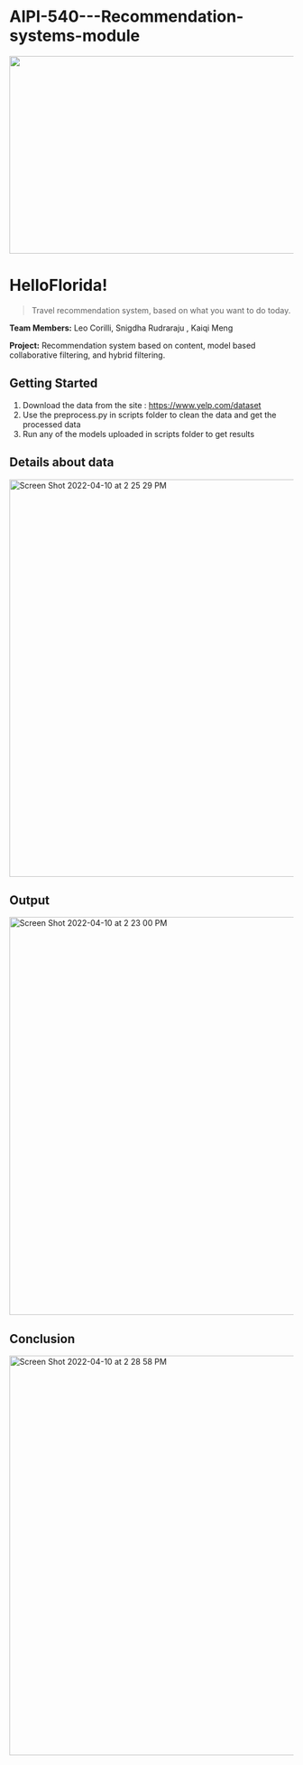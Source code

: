 # AIPI-540---Recommendation-systems-module


<img src="https://uconn-today-universityofconn.netdna-ssl.com/wp-content/uploads/2018/09/GettyImages-660559557-fastfoodkids-1024x683.jpg" width="600" height="350">

# HelloFlorida! <br/>
>Travel recommendation system, based on what you want to do today.


**Team Members:** Leo Corilli, Snigdha Rudraraju , Kaiqi Meng

**Project:** Recommendation system based on content, model based collaborative filtering, and hybrid filtering.

## Getting Started

1. Download the data from the site : https://www.yelp.com/dataset
2. Use the preprocess.py in scripts folder to clean the data and get the processed data
3. Run any of the models uploaded in scripts folder to get results

## Details about data 

<img width="704" alt="Screen Shot 2022-04-10 at 2 25 29 PM" src="https://user-images.githubusercontent.com/87940609/162634010-4c51e908-0736-4b5d-bff5-61b0feae43c7.png">


## Output

<img width="705" alt="Screen Shot 2022-04-10 at 2 23 00 PM" src="https://user-images.githubusercontent.com/87940609/162633978-1b6cfcf6-b8b8-447e-93f0-fd0a76fc268e.png">

## Conclusion

<img width="708" alt="Screen Shot 2022-04-10 at 2 28 58 PM" src="https://user-images.githubusercontent.com/87940609/162634155-65a52bb0-1962-46da-aeed-c506132122bb.png">

